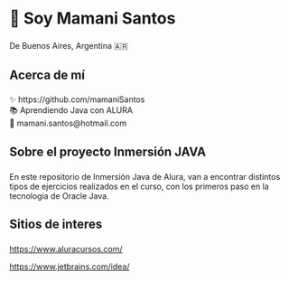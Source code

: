 <h1 align="left"> 👋 Soy Mamani Santos</h1>

###

<p align="left">De Buenos Aires, Argentina 🇦🇷</p>

###

<h2 align="left">Acerca de mí</h2>



###

<p align="left">✨ https://github.com/mamaniSantos<br>📚 Aprendiendo Java con ALURA<br>🎯 mamani.santos@hotmail.com<br></p>

<h2 align="left">Sobre el proyecto Inmersión JAVA </h2>

###

<div align="left">
 
  En este repositorio de Inmersión Java de Alura, van a encontrar distintos tipos de ejercicios realizados en el curso, con los primeros paso en la tecnologia de Oracle Java.
  
</div>


###

<h2 align="left">Sitios de interes </h2>

###

<div align="left">
 
  https://www.aluracursos.com/<br>
  
  https://www.jetbrains.com/idea/
  
</div>

###
